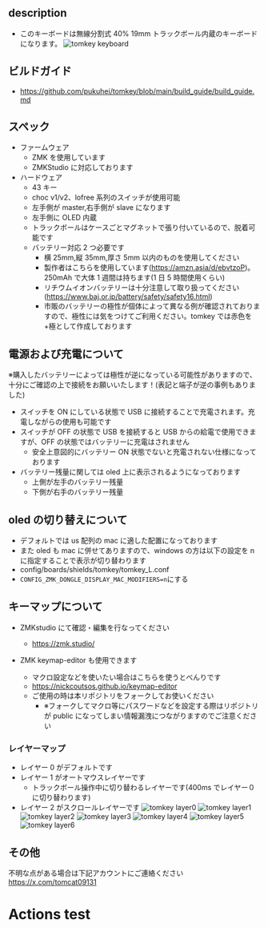 ## description
- このキーボードは無線分割式 40% 19mm トラックボール内蔵のキーボードになります。
  ![tomkey keyboard](img/tomkeyimg.png)

## ビルドガイド
- https://github.com/pukuhei/tomkey/blob/main/build_guide/build_guide.md
## スペック

- ファームウェア
  - ZMK を使用しています
  - ZMKStudio に対応しております
- ハードウェア
  - 43 キー
  - choc v1/v2、lofree 系列のスイッチが使用可能
  - 左手側が master,右手側が slave になります
  - 左手側に OLED 内蔵
  - トラックボールはケースごとマグネットで張り付いているので、脱着可能です
  - バッテリー対応 2 つ必要です
    - 横 25mm,縦 35mm,厚さ 5mm 以内のものを使用してください
    - 製作者はこちらを使用しています(https://amzn.asia/d/ebvtzoP)。250mAh で大体 1 週間は持ちます(1 日 5 時間使用くらい)
    - リチウムイオンバッテリーは十分注意して取り扱ってください(https://www.baj.or.jp/battery/safety/safety16.html)
    - 市販のバッテリーの極性が個体によって異なる例が確認されておりますので、極性には気をつけてご利用ください。tomkey では赤色を+極として作成しております

## 電源および充電について
※購入したバッテリーによっては極性が逆になっている可能性がありますので、十分にご確認の上で接続をお願いいたします！(表記と端子が逆の事例もありました)
- スイッチを ON にしている状態で USB に接続することで充電されます。充電しながらの使用も可能です
- スイッチが OFF の状態で USB を接続すると USB からの給電で使用できますが、OFF の状態ではバッテリーに充電はされません
  - 安全上意図的にバッテリー ON 状態でないと充電されない仕様になっております
- バッテリー残量に関しては oled 上に表示されるようになっております
  - 上側が左手のバッテリー残量
  - 下側が右手のバッテリー残量

## oled の切り替えについて

- デフォルトでは us 配列の mac に適した配置になっております
- また oled も mac に併せてありますので、windows の方は以下の設定を n に指定することで表示が切り替わります
- config/boards/shields/tomkey/tomkey_L.conf
- `CONFIG_ZMK_DONGLE_DISPLAY_MAC_MODIFIERS=n`にする

## キーマップについて

- ZMKstudio にて確認・編集を行なってください

  - https://zmk.studio/

- ZMK keymap-editor も使用できます
  - マクロ設定などを使いたい場合はこちらを使うとべんりです
  - https://nickcoutsos.github.io/keymap-editor
  - ご使用の時は本リポジトリをフォークしてお使いください
    - ※フォークしてマクロ等にパスワードなどを設定する際はリポジトリが public になってしまい情報漏洩につながりますのでご注意ください

### レイヤーマップ

- レイヤー 0 がデフォルトです
- レイヤー 1 がオートマウスレイヤーです
  - トラックボール操作中に切り替わるレイヤーです(400ms でレイヤー０に切り替わります)
- レイヤー 2 がスクロールレイヤーです
  ![tomkey layer0](img/layer0.png)
  ![tomkey layer1](img/layer1.png)
  ![tomkey layer2](img/layer2.png)
  ![tomkey layer3](img/layer3.png)
  ![tomkey layer4](img/layer4.png)
  ![tomkey layer5](img/layer5.png)
  ![tomkey layer6](img/layer6.png)

## その他

不明な点がある場合は下記アカウントにご連絡ください
https://x.com/tomcat09131
# Actions test
